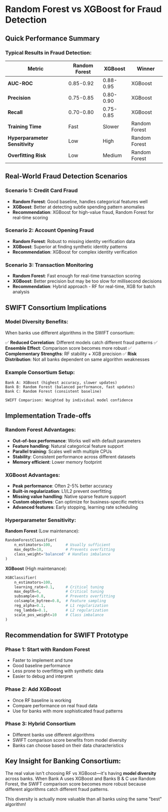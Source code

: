 # Random Forest vs XGBoost for Fraud Detection

## Quick Performance Summary

### **Typical Results in Fraud Detection:**

| Metric | Random Forest | XGBoost | Winner |
|--------|---------------|---------|--------|
| **AUC-ROC** | 0.85-0.92 | 0.88-0.95 | XGBoost |
| **Precision** | 0.75-0.85 | 0.80-0.90 | XGBoost |
| **Recall** | 0.70-0.80 | 0.75-0.85 | XGBoost |
| **Training Time** | Fast | Slower | Random Forest |
| **Hyperparameter Sensitivity** | Low | High | Random Forest |
| **Overfitting Risk** | Low | Medium | Random Forest |

## **Real-World Fraud Detection Scenarios**

### **Scenario 1: Credit Card Fraud**
- **Random Forest**: Good baseline, handles categorical features well
- **XGBoost**: Better at detecting subtle spending pattern anomalies
- **Recommendation**: XGBoost for high-value fraud, Random Forest for real-time scoring

### **Scenario 2: Account Opening Fraud**  
- **Random Forest**: Robust to missing identity verification data
- **XGBoost**: Superior at finding synthetic identity patterns
- **Recommendation**: XGBoost for complex identity verification

### **Scenario 3: Transaction Monitoring**
- **Random Forest**: Fast enough for real-time transaction scoring
- **XGBoost**: Better precision but may be too slow for millisecond decisions
- **Recommendation**: Hybrid approach - RF for real-time, XGB for batch analysis

## **SWIFT Consortium Implications**

### **Model Diversity Benefits:**
When banks use different algorithms in the SWIFT consortium:

✅ **Reduced Correlation**: Different models catch different fraud patterns
✅ **Ensemble Effect**: Comparison score becomes more robust
✅ **Complementary Strengths**: RF stability + XGB precision
✅ **Risk Distribution**: Not all banks dependent on same algorithm weaknesses

### **Example Consortium Setup:**
```
Bank A: XGBoost (highest accuracy, slower updates)
Bank B: Random Forest (balanced performance, fast updates)  
Bank C: Random Forest (consistent baseline)

SWIFT Comparison: Weighted by individual model confidence
```

## **Implementation Trade-offs**

### **Random Forest Advantages:**
- **Out-of-box performance**: Works well with default parameters
- **Feature handling**: Natural categorical feature support
- **Parallel training**: Scales well with multiple CPUs
- **Stability**: Consistent performance across different datasets
- **Memory efficient**: Lower memory footprint

### **XGBoost Advantages:**
- **Peak performance**: Often 2-5% better accuracy
- **Built-in regularization**: L1/L2 prevent overfitting
- **Missing value handling**: Native sparse feature support
- **Custom objectives**: Can optimize for business-specific metrics
- **Advanced features**: Early stopping, learning rate scheduling

### **Hyperparameter Sensitivity:**

**Random Forest** (Low maintenance):
```python
RandomForestClassifier(
    n_estimators=100,      # Usually sufficient
    max_depth=10,          # Prevents overfitting
    class_weight='balanced' # Handles imbalance
)
```

**XGBoost** (High maintenance):
```python
XGBClassifier(
    n_estimators=100,
    learning_rate=0.1,     # Critical tuning
    max_depth=6,           # Critical tuning  
    subsample=0.8,         # Prevents overfitting
    colsample_bytree=0.8,  # Feature sampling
    reg_alpha=0.1,         # L1 regularization
    reg_lambda=0.1,        # L2 regularization
    scale_pos_weight=10    # Class imbalance
)
```

## **Recommendation for SWIFT Prototype**

### **Phase 1: Start with Random Forest**
- Faster to implement and tune
- Good baseline performance
- Less prone to overfitting with synthetic data
- Easier to debug and interpret

### **Phase 2: Add XGBoost**
- Once RF baseline is working
- Compare performance on real fraud data
- Use for banks with more sophisticated fraud patterns

### **Phase 3: Hybrid Consortium**
- Different banks use different algorithms
- SWIFT comparison score benefits from model diversity
- Banks can choose based on their data characteristics

## **Key Insight for Banking Consortium:**
The real value isn't choosing RF vs XGBoost—it's having **model diversity** across banks. When Bank A uses XGBoost and Banks B & C use Random Forest, the SWIFT comparison score becomes more robust because different algorithms catch different fraud patterns.

This diversity is actually more valuable than all banks using the same "best" algorithm!
